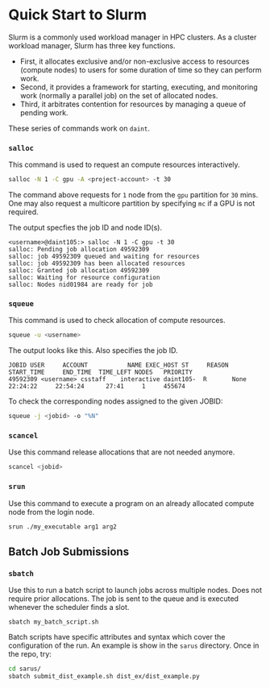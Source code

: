 # Quick Start to Slurm

Slurm is a commonly used workload manager in HPC clusters. As a cluster workload manager, Slurm has three key functions. 

- First, it allocates exclusive and/or non-exclusive access to resources (compute nodes) to users for some duration of time so they can perform work.
- Second, it provides a framework for starting, executing, and monitoring work (normally a parallel job) on the set of allocated nodes.
- Third, it arbitrates contention for resources by managing a queue of pending work.

These series of commands work on `daint`.

### `salloc`

This command is used to request an compute resources interactively.

```bash
salloc -N 1 -C gpu -A <project-account> -t 30
```

The command above requests for `1` node from the `gpu` partition for `30` mins. One may also request a multicore partition by specifying `mc` if a GPU is not required.

The output specfies the job ID and node ID(s).

```console
<username>@daint105:> salloc -N 1 -C gpu -t 30
salloc: Pending job allocation 49592309
salloc: job 49592309 queued and waiting for resources
salloc: job 49592309 has been allocated resources
salloc: Granted job allocation 49592309
salloc: Waiting for resource configuration
salloc: Nodes nid01984 are ready for job
```

### `squeue`

This command is used to check allocation of compute resources.

```bash
squeue -u <username>
```

The output looks like this. Also specifies the job ID.

```console
JOBID USER     ACCOUNT           NAME EXEC_HOST ST     REASON   START_TIME     END_TIME  TIME_LEFT NODES   PRIORITY
49592309 <username> csstaff    interactive daint105-  R       None     22:24:22     22:54:24      27:41     1     455674
```

To check the corresponding nodes assigned to the given JOBID:

```bash
squeue -j <jobid> -o "%N"
```

### `scancel`

Use this command release allocations that are not needed anymore.

```bash
scancel <jobid>
```

### `srun`

Use this command to execute a program on an already allocated compute node from the login node.

```bash
srun ./my_executable arg1 arg2
```

## Batch Job Submissions

### `sbatch`

Use this to run a batch script to launch jobs across multiple nodes. Does not require prior allocations. The job is sent to the queue and is executed whenever the scheduler finds a slot.

```
sbatch my_batch_script.sh
```

Batch scripts have specific attributes and syntax which cover the configuration of the run. An example is show in the `sarus` directory. Once in the repo, try:

```bash
cd sarus/
sbatch submit_dist_example.sh dist_ex/dist_example.py
```
